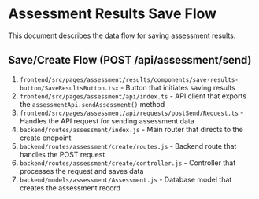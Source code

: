 # Assessment Results Save Flow

This document describes the data flow for saving assessment results.

## Save/Create Flow (POST /api/assessment/send)

1. `frontend/src/pages/assessment/results/components/save-results-button/SaveResultsButton.tsx` - Button that initiates saving results
2. `frontend/src/pages/assessment/api/index.ts` - API client that exports the `assessmentApi.sendAssessment()` method
3. `frontend/src/pages/assessment/api/requests/postSend/Request.ts` - Handles the API request for sending assessment data
4. `backend/routes/assessment/index.js` - Main router that directs to the create endpoint
5. `backend/routes/assessment/create/routes.js` - Backend route that handles the POST request
6. `backend/routes/assessment/create/controller.js` - Controller that processes the request and saves data
7. `backend/models/assessment/Assessment.js` - Database model that creates the assessment record
